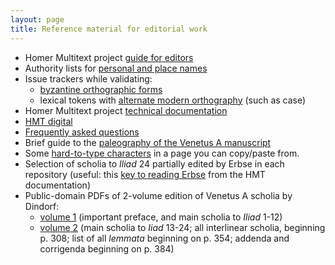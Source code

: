 ```yaml
---
layout: page
title: Reference material for editorial work
---
```




- Homer Multitext project [guide for editors](http://homermultitext.github.io/hmt-editors-guide/editorial-policies/)
- Authority lists for [personal and place names](https://github.com/homermultitext/hmt-authlists)
- Issue trackers while validating:
    - [byzantine orthographic forms](https://github.com/homermultitext/byzortho/issues)
    -  lexical tokens with [alternate modern orthography](https://github.com/homermultitext/lexmapping/issues) (such as case)
- Homer Multitext project [technical documentation](http://homermultitext.github.io/hmt-docs/)
- [HMT digital](http://www.homermultitext.org/hmt-digital/)
- [Frequently asked questions](faq)
- Brief guide to the [paleography of the Venetus A manuscript](../palguide.pdf)
- Some [hard-to-type characters](http://homermultitext.github.io/hmt-docs/tips/pasteboard/) in a page you can copy/paste from.
- Selection of scholia to *Iliad* 24 partially edited by Erbse in each repository (useful: this [key to reading Erbse](http://homermultitext.github.io/hmt-docs/tips/erbse-key/) from the HMT documentation)
- Public-domain PDFs of 2-volume edition of Venetus A scholia by Dindorf:
    - [volume 1](http://www.homermultitext.org/pd-pdfs/Dindorfius1875a.pdf) (important preface, and main scholia to *Iliad* 1-12)
    - [volume 2](http://www.homermultitext.org/pd-pdfs/Dindorfius1875b.pdf) (main scholia to *Iiad* 13-24;  all interlinear scholia, beginning p. 308;  list of all *lemmata* beginning on p. 354; addenda and corrigenda beginning on p. 384)
